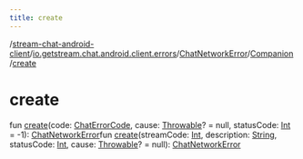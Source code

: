 ```yaml
---
title: create
---
```

/[stream-chat-android-client](../../../index.md)/[io.getstream.chat.android.client.errors](../../index.md)/[ChatNetworkError](../index.md)/[Companion](index.md)/[create](create.md)  
  
  
  
# create  
fun [create](create.md)(code: [ChatErrorCode](../../ChatErrorCode/index.md), cause: [Throwable](https://kotlinlang.org/api/latest/jvm/stdlib/kotlin/-throwable/index.html)? = null, statusCode: [Int](https://kotlinlang.org/api/latest/jvm/stdlib/kotlin/-int/index.html) = -1): [ChatNetworkError](../index.md)fun [create](create.md)(streamCode: [Int](https://kotlinlang.org/api/latest/jvm/stdlib/kotlin/-int/index.html), description: [String](https://kotlinlang.org/api/latest/jvm/stdlib/kotlin/-string/index.html), statusCode: [Int](https://kotlinlang.org/api/latest/jvm/stdlib/kotlin/-int/index.html), cause: [Throwable](https://kotlinlang.org/api/latest/jvm/stdlib/kotlin/-throwable/index.html)? = null): [ChatNetworkError](../index.md)
